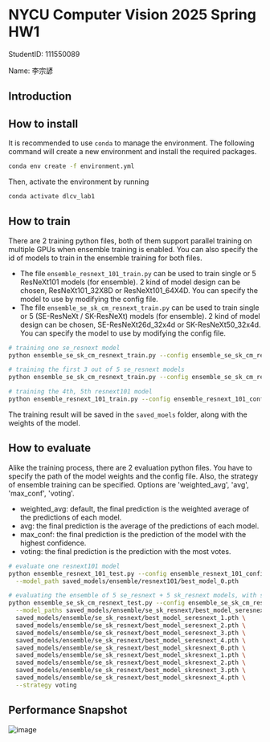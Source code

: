 # NYCU Computer Vision 2025 Spring HW1

StudentID: 111550089

Name: 李宗諺

## Introduction

## How to install

It is recommended to use `conda` to manage the environment. The following command will create a new environment and install the required packages.

```bash
conda env create -f environment.yml
```

Then, activate the environment by running

```bash
conda activate dlcv_lab1
```

## How to train

There are 2 training python files, both of them support parallel training on multiple GPUs when ensemble training is enabled. You can also specify the id of models to train in the ensemble training for both files.
- The file `ensemble_resnext_101_train.py` can be used to train single or 5 ResNeXt101 models (for ensemble). 2 kind of model design can be chosen, ResNeXt101_32X8D or ResNeXt101_64X4D. You can specify the model to use by modifying the config file.
- The file `ensemble_se_sk_cm_resnext_train.py` can be used to train single or 5 (SE-ResNeXt / SK-ResNeXt) models (for ensemble). 2 kind of model design can be chosen, SE-ResNeXt26d_32x4d or SK-ResNeXt50_32x4d. You can specify the model to use by modifying the config file.

```bash
# training one se_resnext model
python ensemble_se_sk_cm_resnext_train.py --config ensemble_se_sk_cm_resnext_config.txt --models_to_train 0

# training the first 3 out of 5 se_resnext models
python ensemble_se_sk_cm_resnext_train.py --config ensemble_se_sk_cm_resnext_config.txt --models_to_train 0,1,2

# training the 4th, 5th resnext101 model
python ensemble_resnext_101_train.py --config ensemble_resnext_101_config.txt --models_to_train 4,5
```

The training result will be saved in the `saved_moels` folder, along with the weights of the model.

## How to evaluate

Alike the training process, there are 2 evaluation python files. You have to specify the path of the model weights and the config file. Also, the strategy of ensemble training can be specified. Options are 'weighted_avg', 'avg', 'max_conf', 'voting'.
- weighted_avg: default, the final prediction is the weighted average of the predictions of each model.
- avg: the final prediction is the average of the predictions of each model.
- max_conf: the final prediction is the prediction of the model with the highest confidence.
- voting: the final prediction is the prediction with the most votes.

```bash
# evaluate one resnext101 model
python ensemble_resnext_101_test.py --config ensemble_resnext_101_config.txt \
  --model_path saved_models/ensemble/resnext101/best_model_0.pth

# evaluating the ensemble of 5 se_resnext + 5 sk_resnext models, with strategy 'voting'
python ensemble_se_sk_cm_resnext_test.py --config ensemble_se_sk_cm_resnext_config.txt \
  --model_paths saved_models/ensemble/se_sk_resnext/best_model_seresnext_0.pth \
  saved_models/ensemble/se_sk_resnext/best_model_seresnext_1.pth \
  saved_models/ensemble/se_sk_resnext/best_model_seresnext_2.pth \
  saved_models/ensemble/se_sk_resnext/best_model_seresnext_3.pth \
  saved_models/ensemble/se_sk_resnext/best_model_seresnext_4.pth \
  saved_models/ensemble/se_sk_resnext/best_model_skresnext_0.pth \
  saved_models/ensemble/se_sk_resnext/best_model_skresnext_1.pth \
  saved_models/ensemble/se_sk_resnext/best_model_skresnext_2.pth \
  saved_models/ensemble/se_sk_resnext/best_model_skresnext_3.pth \
  saved_models/ensemble/se_sk_resnext/best_model_skresnext_4.pth \
  --strategy voting
```

## Performance Snapshot

![image](https://github.com/user-attachments/assets/9784b9e6-80a4-4ab5-95ce-a811597d0f3f)
